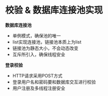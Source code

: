 校验 & 数据库连接池实现
========================

**数据库连接池**
* 单例模式，确保池的唯一
* list实现连接池，链接池本质上为list
* 链接池为静态大小，不会动态改变
* 互斥所引入，确保线程安全

**登录校验**

* HTTP请求采用POST方式
* 登录用户名和密码要和数据库交互进行校验
* 用户注册及多线程注册安全
